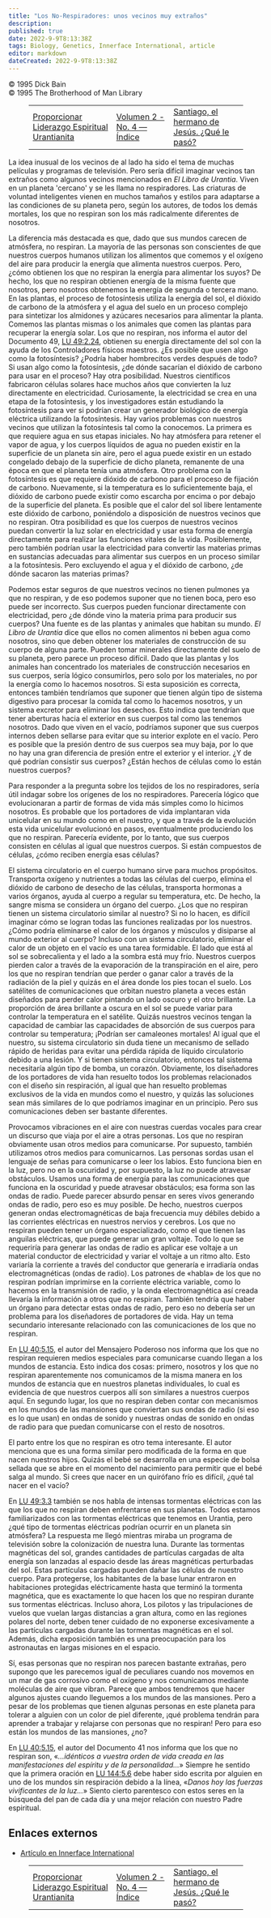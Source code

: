 ```yaml
---
title: "Los No-Respiradores: unos vecinos muy extraños"
description: 
published: true
date: 2022-9-9T8:13:38Z
tags: Biology, Genetics, Innerface International, article
editor: markdown
dateCreated: 2022-9-9T8:13:38Z
---
```


<p class="v-card v-sheet theme--light grey lighten-3 px-2">© 1995 Dick Bain<br>© 1995 The Brotherhood of Man Library</p>
<figure class="table chapter-navigator">
  <table>
    <tbody>
      <tr>
        <td>
        <a href="/es/article/Rob_Crickett/Providing_Urantianite_Spiritual_Leadership">
          <span class="mdi mdi-arrow-left-drop-circle"></span><span class="pl-2">Proporcionar Liderazgo Espiritual Urantianita</span>
        </a>
        </td>
        <td>
        <a href="/es/index/articles_innerface#volumen-2-no-4">
          <span class="mdi mdi-book-open-variant"></span><span class="pl-2">Volumen 2 - No. 4 — Índice</span>
        </a>
        </td>
        <td>
        <a href="/es/article/Ken_Glasziou/James_the_Brother_of_Jesus_What_happened_to_him">
          <span class="pr-2">Santiago, el hermano de Jesús. ¿Qué le pasó?</span><span class="mdi mdi-arrow-right-drop-circle"></span>
        </a>
        </td>
      </tr>
    </tbody>
  </table>
</figure>


La idea inusual de los vecinos de al lado ha sido el tema de muchas películas y programas de televisión. Pero sería difícil imaginar vecinos tan extraños como algunos vecinos mencionados en _El Libro de Urantia_. Viven en un planeta 'cercano' y se les llama no respiradores. Las criaturas de voluntad inteligentes vienen en muchos tamaños y estilos para adaptarse a las condiciones de su planeta pero, según los autores, de todos los demás mortales, los que no respiran son los más radicalmente diferentes de nosotros.

La diferencia más destacada es que, dado que sus mundos carecen de atmósfera, no respiran. La mayoría de las personas son conscientes de que nuestros cuerpos humanos utilizan los alimentos que comemos y el oxígeno del aire para producir la energía que alimenta nuestros cuerpos. Pero, ¿cómo obtienen los que no respiran la energía para alimentar los suyos? De hecho, los que no respiran obtienen energía de la misma fuente que nosotros, pero nosotros obtenemos la energía de segunda o tercera mano. En las plantas, el proceso de fotosíntesis utiliza la energía del sol, el dióxido de carbono de la atmósfera y el agua del suelo en un proceso complejo para sintetizar los almidones y azúcares necesarios para alimentar la planta. Comemos las plantas mismas o los animales que comen las plantas para recuperar la energía solar. Los que no respiran, nos informa el autor del Documento 49, <a id="a38_886"></a>[LU 49:2.24](/es/The_Urantia_Book/49#p2_24), obtienen su energía directamente del sol con la ayuda de los Controladores físicos maestros. ¿Es posible que usen algo como la fotosíntesis? ¿Podría haber hombrecitos verdes después de todo? Si usan algo como la fotosíntesis, ¿de dónde sacarían el dióxido de carbono para usar en el proceso? Hay otra posibilidad. Nuestros científicos fabricaron células solares hace muchos años que convierten la luz directamente en electricidad. Curiosamente, la electricidad se crea en una etapa de la fotosíntesis, y los investigadores están estudiando la fotosíntesis para ver si podrían crear un generador biológico de energía eléctrica utilizando la fotosíntesis. Hay varios problemas con nuestros vecinos que utilizan la fotosíntesis tal como la conocemos. La primera es que requiere agua en sus etapas iniciales. No hay atmósfera para retener el vapor de agua, y los cuerpos líquidos de agua no pueden existir en la superficie de un planeta sin aire, pero el agua puede existir en un estado congelado debajo de la superficie de dicho planeta, remanente de una época en que el planeta tenía una atmósfera. Otro problema con la fotosíntesis es que requiere dióxido de carbono para el proceso de fijación de carbono. Nuevamente, si la temperatura es lo suficientemente baja, el dióxido de carbono puede existir como escarcha por encima o por debajo de la superficie del planeta. Es posible que el calor del sol libere lentamente este dióxido de carbono, poniéndolo a disposición de nuestros vecinos que no respiran. Otra posibilidad es que los cuerpos de nuestros vecinos puedan convertir la luz solar en electricidad y usar esta forma de energía directamente para realizar las funciones vitales de la vida. Posiblemente, pero también podrían usar la electricidad para convertir las materias primas en sustancias adecuadas para alimentar sus cuerpos en un proceso similar a la fotosíntesis. Pero excluyendo el agua y el dióxido de carbono, ¿de dónde sacaron las materias primas?

Podemos estar seguros de que nuestros vecinos no tienen pulmones ya que no respiran, y de eso podemos suponer que no tienen boca, pero eso puede ser incorrecto. Sus cuerpos pueden funcionar directamente con electricidad, pero ¿de dónde vino la materia prima para producir sus cuerpos? Una fuente es de las plantas y animales que habitan su mundo. _El Libro de Urantia_ dice que ellos no comen alimentos ni beben agua como nosotros, sino que deben obtener los materiales de construcción de su cuerpo de alguna parte. Pueden tomar minerales directamente del suelo de su planeta, pero parece un proceso difícil. Dado que las plantas y los animales han concentrado los materiales de construcción necesarios en sus cuerpos, sería lógico consumirlos, pero solo por los materiales, no por la energía como lo hacemos nosotros. Si esta suposición es correcta, entonces también tendríamos que suponer que tienen algún tipo de sistema digestivo para procesar la comida tal como lo hacemos nosotros, y un sistema excretor para eliminar los desechos. Esto indica que tendrían que tener aberturas hacia el exterior en sus cuerpos tal como las tenemos nosotros. Dado que viven en el vacío, podríamos suponer que sus cuerpos internos deben sellarse para evitar que su interior explote en el vacío. Pero es posible que la presión dentro de sus cuerpos sea muy baja, por lo que no hay una gran diferencia de presión entre el exterior y el interior. ¿Y de qué podrían consistir sus cuerpos? ¿Están hechos de células como lo están nuestros cuerpos?

Para responder a la pregunta sobre los tejidos de los no respiradores, sería útil indagar sobre los orígenes de los no respiradores. Parecería lógico que evolucionaran a partir de formas de vida más simples como lo hicimos nosotros. Es probable que los portadores de vida implantaran vida unicelular en su mundo como en el nuestro, y que a través de la evolución esta vida unicelular evolucionó en pasos, eventualmente produciendo los que no respiran. Parecería evidente, por lo tanto, que sus cuerpos consisten en células al igual que nuestros cuerpos. Si están compuestos de células, ¿cómo reciben energía esas células?

El sistema circulatorio en el cuerpo humano sirve para muchos propósitos. Transporta oxígeno y nutrientes a todas las células del cuerpo, elimina el dióxido de carbono de desecho de las células, transporta hormonas a varios órganos, ayuda al cuerpo a regular su temperatura, etc. De hecho, la sangre misma se considera un órgano del cuerpo. ¿Los que no respiran tienen un sistema circulatorio similar al nuestro? Si no lo hacen, es difícil imaginar cómo se logran todas las funciones realizadas por los nuestros. ¿Cómo podría eliminarse el calor de los órganos y músculos y disiparse al mundo exterior al cuerpo? Incluso con un sistema circulatorio, eliminar el calor de un objeto en el vacío es una tarea formidable. El lado que está al sol se sobrecalienta y el lado a la sombra está muy frío. Nuestros cuerpos pierden calor a través de la evaporación de la transpiración en el aire, pero los que no respiran tendrían que perder o ganar calor a través de la radiación de la piel y quizás en el área donde los pies tocan el suelo. Los satélites de comunicaciones que orbitan nuestro planeta a veces están diseñados para perder calor pintando un lado oscuro y el otro brillante. La proporción de área brillante a oscura en el sol se puede variar para controlar la temperatura en el satélite. Quizás nuestros vecinos tengan la capacidad de cambiar las capacidades de absorción de sus cuerpos para controlar su temperatura; ¡Podrían ser camaleones mortales! Al igual que el nuestro, su sistema circulatorio sin duda tiene un mecanismo de sellado rápido de heridas para evitar una pérdida rápida de líquido circulatorio debido a una lesión. Y si tienen sistema circulatorio, entonces tal sistema necesitaría algún tipo de bomba, un corazón. Obviamente, los diseñadores de los portadores de vida han resuelto todos los problemas relacionados con el diseño sin respiración, al igual que han resuelto problemas exclusivos de la vida en mundos como el nuestro, y quizás las soluciones sean más similares de lo que podríamos imaginar en un principio. Pero sus comunicaciones deben ser bastante diferentes.

Provocamos vibraciones en el aire con nuestras cuerdas vocales para crear un discurso que viaja por el aire a otras personas. Los que no respiran obviamente usan otros medios para comunicarse. Por supuesto, también utilizamos otros medios para comunicarnos. Las personas sordas usan el lenguaje de señas para comunicarse o leer los labios. Esto funciona bien en la luz, pero no en la oscuridad y, por supuesto, la luz no puede atravesar obstáculos. Usamos una forma de energía para las comunicaciones que funciona en la oscuridad y puede atravesar obstáculos; esa forma son las ondas de radio. Puede parecer absurdo pensar en seres vivos generando ondas de radio, pero eso es muy posible. De hecho, nuestros cuerpos generan ondas electromagnéticas de baja frecuencia muy débiles debido a las corrientes eléctricas en nuestros nervios y cerebros. Los que no respiran pueden tener un órgano especializado, como el que tienen las anguilas eléctricas, que puede generar un gran voltaje. Todo lo que se requeriría para generar las ondas de radio es aplicar ese voltaje a un material conductor de electricidad y variar el voltaje a un ritmo alto. Esto variaría la corriente a través del conductor que generaría e irradiaría ondas electromagnéticas (ondas de radio). Los patrones de «habla» de los que no respiran podrían imprimirse en la corriente eléctrica variable, como lo hacemos en la transmisión de radio, y la onda electromagnética así creada llevaría la información a otros que no respiran. También tendría que haber un órgano para detectar estas ondas de radio, pero eso no debería ser un problema para los diseñadores de portadores de vida. Hay un tema secundario interesante relacionado con las comunicaciones de los que no respiran.

En <a id="a48_3"></a>[LU 40:5.15](/es/The_Urantia_Book/40#p5_15), el autor del Mensajero Poderoso nos informa que los que no respiran requieren medios especiales para comunicarse cuando llegan a los mundos de estancia. Esto indica dos cosas: primero, nosotros y los que no respiran aparentemente nos comunicamos de la misma manera en los mundos de estancia que en nuestros planetas individuales, lo cual es evidencia de que nuestros cuerpos allí son similares a nuestros cuerpos aquí. En segundo lugar, los que no respiran deben contar con mecanismos en los mundos de las mansiones que conviertan sus ondas de radio (si eso es lo que usan) en ondas de sonido y nuestras ondas de sonido en ondas de radio para que puedan comunicarse con el resto de nosotros.

El parto entre los que no respiran es otro tema interesante. El autor menciona que es una forma similar pero modificada de la forma en que nacen nuestros hijos. Quizás el bebé se desarrolla en una especie de bolsa sellada que se abre en el momento del nacimiento para permitir que el bebé salga al mundo. Si crees que nacer en un quirófano frío es difícil, ¿qué tal nacer en el vacío?

En <a id="a52_3"></a>[LU 49:3.3](/es/The_Urantia_Book/49#p3_3) también se nos habla de intensas tormentas eléctricas con las que los que no respiran deben enfrentarse en sus planetas. Todos estamos familiarizados con las tormentas eléctricas que tenemos en Urantia, pero ¿qué tipo de tormentas eléctricas podrían ocurrir en un planeta sin atmósfera? La respuesta me llegó mientras miraba un programa de televisión sobre la colonización de nuestra luna. Durante las tormentas magnéticas del sol, grandes cantidades de partículas cargadas de alta energía son lanzadas al espacio desde las áreas magnéticas perturbadas del sol. Estas partículas cargadas pueden dañar las células de nuestro cuerpo. Para protegerse, los habitantes de la base lunar entraron en habitaciones protegidas eléctricamente hasta que terminó la tormenta magnética, que es exactamente lo que hacen los que no respiran durante sus tormentas eléctricas. Incluso ahora, Los pilotos y las tripulaciones de vuelos que vuelan largas distancias a gran altura, como en las regiones polares del norte, deben tener cuidado de no exponerse excesivamente a las partículas cargadas durante las tormentas magnéticas en el sol. Además, dicha exposición también es una preocupación para los astronautas en largas misiones en el espacio.

Sí, esas personas que no respiran nos parecen bastante extrañas, pero supongo que les parecemos igual de peculiares cuando nos movemos en un mar de gas corrosivo como el oxígeno y nos comunicamos mediante moléculas de aire que vibran. Parece que ambos tendremos que hacer algunos ajustes cuando lleguemos a los mundos de las mansiones. Pero a pesar de los problemas que tienen algunas personas en este planeta para tolerar a alguien con un color de piel diferente, ¡qué problema tendrán para aprender a trabajar y relajarse con personas que no respiran! Pero para eso están los mundos de las mansiones, ¿no?

En <a id="a56_3"></a>[LU 40:5.15](/es/The_Urantia_Book/40#p5_15), el autor del Documento 41 nos informa que los que no respiran son, «_...idénticos a vuestra orden de vida creada en las manifestaciones del espíritu y de la personalidad..._» Siempre he sentido que la primera oración en <a id="a56_268"></a>[LU 144:5.6](/es/The_Urantia_Book/144#p5_6) debe haber sido escrita por alguien en uno de los mundos sin respiración debido a la línea, «_Danos hoy las fuerzas vivificantes de la luz..._» Siento cierto parentesco con estos seres en la búsqueda del pan de cada día y una mejor relación con nuestro Padre espiritual.

## Enlaces externos

- [Artículo en Innerface International](https://urantia-book.org/archive/newsletters/innerface/vol2_4/page6.html)




<figure class="table chapter-navigator">
  <table>
    <tbody>
      <tr>
        <td>
        <a href="/es/article/Rob_Crickett/Providing_Urantianite_Spiritual_Leadership">
          <span class="mdi mdi-arrow-left-drop-circle"></span><span class="pl-2">Proporcionar Liderazgo Espiritual Urantianita</span>
        </a>
        </td>
        <td>
        <a href="/es/index/articles_innerface#volumen-2-no-4">
          <span class="mdi mdi-book-open-variant"></span><span class="pl-2">Volumen 2 - No. 4 — Índice</span>
        </a>
        </td>
        <td>
        <a href="/es/article/Ken_Glasziou/James_the_Brother_of_Jesus_What_happened_to_him">
          <span class="pr-2">Santiago, el hermano de Jesús. ¿Qué le pasó?</span><span class="mdi mdi-arrow-right-drop-circle"></span>
        </a>
        </td>
      </tr>
    </tbody>
  </table>
</figure>
